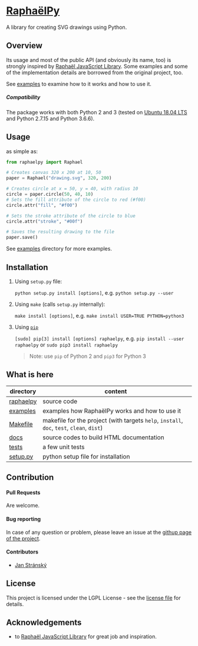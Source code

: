 # [RaphaëlPy](https://github.com/stranskyjan/raphaelpy)
A library for creating SVG drawings using Python.

## Overview
Its usage and most of the public API (and obviously its name, too) is strongly inspired by [Raphaël JavaScript Library](http://dmitrybaranovskiy.github.io/raphael/).
Some examples and some of the implementation details are borrowed from the original project, too.

See [examples](examples) to examine how to it works and how to use it.

##### Compatibility
The package works with both Python 2 and 3 (tested on [Ubuntu 18.04 LTS](https://www.ubuntu.com/) and Python 2.7.15 and Python 3.6.6).

## Usage
as simple as:
```python
from raphaelpy import Raphael

# Creates canvas 320 x 200 at 10, 50
paper = Raphael("drawing.svg", 320, 200)

# Creates circle at x = 50, y = 40, with radius 10
circle = paper.circle(50, 40, 10)
# Sets the fill attribute of the circle to red (#f00)
circle.attr("fill", "#f00")

# Sets the stroke attribute of the circle to blue
circle.attr("stroke", "#00f")

# Saves the resulting drawing to the file
paper.save()
```

See [examples](examples) directory for more examples.

## Installation
1. Using `setup.py` file:

	`python setup.py install [options]`, e.g. `python setup.py --user`

2. Using `make` (calls `setup.py` internally):

	`make install [options]`, e.g. `make install USER=TRUE PYTHON=python3`

3. Using [`pip`](https://pypi.org/project/pip/)

	`[sudo] pip[3] install [options] raphaelpy`, e.g. `pip install --user raphaelpy` or `sudo pip3 install raphaelpy`
	> Note: use `pip` of Python 2 and `pip3` for Python 3
	

## What is here

| directory | content |
| --- | --- |
| [raphaelpy](raphaelpy) | source code |
| [examples](examples) | examples how RaphaëlPy works and how to use it |
| [Makefile](Makefile) | makefile for the project (with targets `help`, `install`, `doc`, `test`, `clean`, `dist`) |
| [docs](docs) | source codes to build HTML documentation |
| [tests](tests) | a few unit tests |
| [setup.py](setup.py) | python setup file for installation |

## Contribution
#### Pull Requests
Are welcome.

#### Bug reporting
In case of any question or problem, please leave an issue at the [githup page of the project](https://github.com/stranskyjan/raphaelpy).

#### Contributors
- [Jan Stránský](https://github.com/stranskyjan)


## License
This project is licensed under the LGPL License - see the [license file](LICENSE) for details.

## Acknowledgements
- to [Raphaël JavaScript Library](http://dmitrybaranovskiy.github.io/raphael/) for great job and inspiration.
